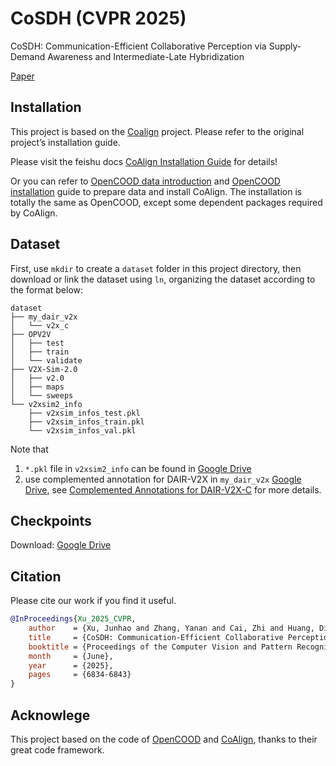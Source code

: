 # CoSDH (CVPR 2025)

CoSDH: Communication-Efficient Collaborative Perception via Supply-Demand Awareness and Intermediate-Late Hybridization

[Paper](https://openaccess.thecvf.com/content/CVPR2025/papers/Xu_CoSDH_Communication-Efficient_Collaborative_Perception_via_Supply-Demand_Awareness_and_Intermediate-Late_Hybridization_CVPR_2025_paper.pdf)

## Installation

This project is based on the [Coalign](https://github.com/yifanlu0227/CoAlign) project. Please refer to the original project’s installation guide.

Please visit the feishu docs [CoAlign Installation Guide](https://udtkdfu8mk.feishu.cn/docx/LlMpdu3pNoCS94xxhjMcOWIynie) for details!

Or you can refer to [OpenCOOD data introduction](https://opencood.readthedocs.io/en/latest/md_files/data_intro.html)
and [OpenCOOD installation](https://opencood.readthedocs.io/en/latest/md_files/installation.html) guide to prepare
data and install CoAlign. The installation is totally the same as OpenCOOD, except some dependent packages required by CoAlign.

## Dataset

First, use `mkdir` to create a `dataset` folder in this project directory, then download or link the dataset using `ln`, organizing the dataset according to the format below:

```text
dataset
├── my_dair_v2x 
│   └── v2x_c
├── OPV2V
│   ├── test
│   ├── train
│   └── validate
├── V2X-Sim-2.0
│   ├── v2.0
│   ├── maps
│   └── sweeps
└── v2xsim2_info
    ├── v2xsim_infos_test.pkl
    ├── v2xsim_infos_train.pkl
    └── v2xsim_infos_val.pkl
```

Note that

1. `*.pkl` file in `v2xsim2_info` can be found in [Google Drive](https://drive.google.com/drive/folders/16_KkyjV9gVFxvj2YDCzQm1s9bVTwI0Fw?usp=sharing)
2. use  complemented annotation for DAIR-V2X in `my_dair_v2x` [Google Drive](https://drive.google.com/file/d/13g3APNeHBVjPcF-nTuUoNOSGyTzdfnUK/view?usp=sharing), see [Complemented Annotations for DAIR-V2X-C](https://github.com/yifanlu0227/CoAlign?tab=readme-ov-file#complemented-annotations-for-dair-v2x-c-) for more details.

## Checkpoints

Download: [Google Drive](https://drive.google.com/drive/folders/1T3LLCn257Gynoqmm_HeXJu3Q8PBYGHfL?usp=sharing)

## Citation

Please cite our work if you find it useful.
```bibtex
@InProceedings{Xu_2025_CVPR,
    author    = {Xu, Junhao and Zhang, Yanan and Cai, Zhi and Huang, Di},
    title     = {CoSDH: Communication-Efficient Collaborative Perception via Supply-Demand Awareness and Intermediate-Late Hybridization},
    booktitle = {Proceedings of the Computer Vision and Pattern Recognition Conference (CVPR)},
    month     = {June},
    year      = {2025},
    pages     = {6834-6843}
}
```

## Acknowlege

This project based on the code of [OpenCOOD](https://github.com/DerrickXuNu/OpenCOOD) and [CoAlign](https://github.com/yifanlu0227/CoAlign), thanks to their great code framework.

